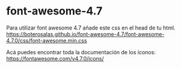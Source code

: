 # font-awesome-4.7

Para utilizar font awesome 4.7 añade este css en el head de tu html.
https://boterosalas.github.io/font-awesome-4.7/font-awesome-4.7.0/css/font-awesome.min.css

Acá puedes encontrar toda la documentación de los íconos:
https://fontawesome.com/v4.7.0/icons/
